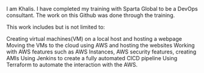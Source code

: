I am Khalis. I have completed my training with Sparta Global to be a DevOps consultant. The work on this Github was done through the training.

This work includes but is not limited to:

Creating virtual machines(VM) on a local host and hosting a webpage
Moving the VMs to the cloud using AWS and hosting the websites
Working with AWS features such as AWS Instances, AWS security features, creating AMIs
Using Jenkins to create a fully automated CICD pipeline
Using Terraform to automate the interaction with the AWS.
